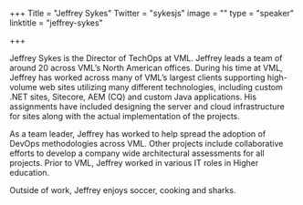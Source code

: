 +++
Title = "Jeffrey Sykes"
Twitter = "sykesjs"
image = ""
type = "speaker"
linktitle = "jeffrey-sykes"

+++

Jeffrey Sykes is the Director of TechOps at VML. Jeffrey leads a team of around 20 across VML’s North American offices. During his time at VML, Jeffrey has worked across many of VML’s largest clients supporting high-volume web sites utilizing many different technologies, including custom .NET sites, Sitecore, AEM (CQ) and custom Java applications. His assignments have included designing the server and cloud infrastructure for sites along with the actual implementation of the projects.

As a team leader, Jeffrey has worked to help spread the adoption of DevOps methodologies across VML. Other projects include collaborative efforts to develop a company wide architectural assessments for all projects. Prior to VML, Jeffrey worked in various IT roles in Higher education.

Outside of work, Jeffrey enjoys soccer, cooking and sharks.
